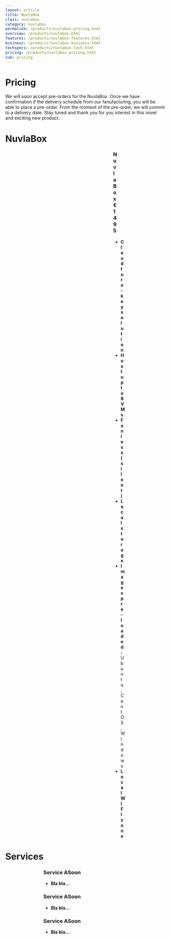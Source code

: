 ```yaml
---
layout: article
title: NuvlaBox
class: nuvlabox
category: nuvlabox
permalink: /products/nuvlabox-pricing.html
overview: /products/nuvlabox.html
features: /products/nuvlabox-features.html
business: /products/nuvlabox-business.html
techspecs: /products/nuvlabox-tech.html
pricing: /products/nuvlabox-pricing.html
sub: pricing
---
```


<h1>Pricing</h1>

We will soon accept pre-orders for the NuvlaBox. Once we have confirmation if the delivery schedule from our fanufacturing, you will be able to place a pre-order. From the moment of the pre-order, we will commit to a delivery date. Stay tuned and thank you for you interest in this novel and exciting new product. 

<h1>NuvlaBox</h1>

<div id="pricing-table" class="clear" style="margin-left: 340px; margin-right: 340px;">
    <div class="plan">
        <h3 class="soon">NuvlaBox<span>€1495</span></h3>
        <ul>
            <li><b>Cloud turn-key solution</b></li>
            <li><b>Host up to 8 VMs</b></li>
            <li><b>Fanless (silent)</b></li>
            <li><b>Local storage</b></li>
            <li><b>Images pre-loaded:</b> Ubuntu, CentOS, Windows</li>
            <li><b>Local WIFI zone</b></li>
        </ul> 
    </div>
</div>

<h1>Services</h1>

<div id="pricing-table" class="clear" style="margin-left: 120px; margin-right: 120px;">
    <div class="plan">
        <h3 class="soon">Service A<span>Soon</span></h3>
        <ul>
            <li><b>Bla bla...</b></li>
        </ul> 
    </div>
    <div class="plan">
        <h3 class="soon">Service A<span>Soon</span></h3>
        <ul>
            <li><b>Bla bla...</b></li>
        </ul> 
    </div>
    <div class="plan">
        <h3 class="soon">Service A<span>Soon</span></h3>
        <ul>
            <li><b>Bla bla...</b></li>
        </ul> 
    </div>
</div>

